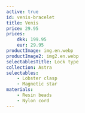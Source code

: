 ```yaml
---
active: true
id: venis-bracelet
title: Venis
price: 29.95
prices:
    dkk: 199.95
    eur: 29.95
productImage: img.en.webp
productImage2: img2.en.webp
selectablesTitle: Lock type
collection: Astra
selectables:
    - Lobster clasp
    - Magnetic star
materials:
    - Resin beads
    - Nylon cord
---
```

